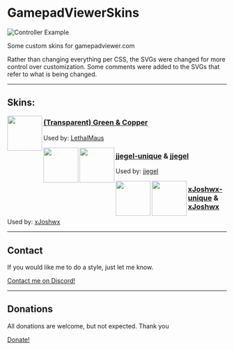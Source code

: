 # GamepadViewerSkins

![Controller Example](https://lethalmaus.github.io/GamepadViewerSkins/transparent-green/Controller.png "Green & Copper")

Some custom skins for gamepadviewer.com

Rather than changing everything per CSS, the SVGs were changed for more control over customization. Some comments were added to the SVGs that refer to what is being changed.

---

## Skins:

<img src="https://lethalmaus.github.io/GamepadViewerSkins/transparent-green/Controller.png" align="left" height="80">

### [(Transparent) Green & Copper](https://gamepadviewer.com/?p=1&s=8&editcss=https%3A%2F%2Flethalmaus.github.io%2FGamepadViewerSkins%2Ftransparent-green%2Fstyle.css "GamepadViewer.com")

Used by: [LethalMaus](https://twitch.tv/lethalmaus "Twitch")

<img src="https://lethalmaus.github.io/GamepadViewerSkins/jjegel-unique/Controller.png" align="left" height="80">
<img src="https://lethalmaus.github.io/GamepadViewerSkins/jjegel/Controller.png" align="left" height="80">

### [jjegel-unique](https://gamepadviewer.com/?p=1&s=8&editcss=https%3A%2F%2Flethalmaus.github.io%2FGamepadViewerSkins%2Fjjegel-unique%2Fstyle.css "GamepadViewer.com") & [jjegel](https://gamepadviewer.com/?p=1&s=8&editcss=https%3A%2F%2Flethalmaus.github.io%2FGamepadViewerSkins%2Fjjegel%2Fstyle.css "GamepadViewer.com")

Used by: [jjegel](https://twitch.tv/jjegel "Twitch")

<img src="https://lethalmaus.github.io/GamepadViewerSkins/xJoshwx-unique/Controller.png?" align="left" height="80">
<img src="https://lethalmaus.github.io/GamepadViewerSkins/xJoshwx/Controller.png?" align="left" height="80">

### [xJoshwx-unique](https://gamepadviewer.com/?p=1&s=8&editcss=https%3A%2F%2Flethalmaus.github.io%2FGamepadViewerSkins%2FxJoshwx-unique%2Fstyle.css "GamepadViewer.com") & [xJoshwx](https://gamepadviewer.com/?p=1&s=8&editcss=https%3A%2F%2Flethalmaus.github.io%2FGamepadViewerSkins%2FxJoshwx%2Fstyle.css "GamepadViewer.com")

Used by: [xJoshwx](https://twitch.tv/xJoshwx "Twitch")

---

## Contact

If you would like me to do a style, just let me know.

[Contact me on Discord!](https://discord.gg/asZsz2F)

---

## Donations

All donations are welcome, but not expected. Thank you

[Donate!](https://paypal.me/JamesCullimore/5,00)
